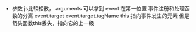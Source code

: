 - 参数 js比较松散， arguments 可以拿到
 event 在第一位置  事件注册和处理函数的分离 
 event.target  event.target.tagName
 this 指向事件发生的元素  但是箭头函数this丢失，指向它的上一级